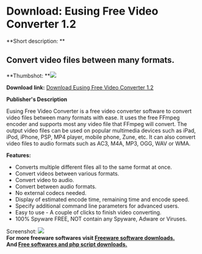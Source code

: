 # Download: Eusing Free Video Converter 1.2

**Short description: **

## Convert video files between many formats.

  
**Thumbshot: **![](http://www.freewarefiles.com/screenshot/eusngvidcvtr1_md.jpg)   
  
**Download link:** [Download Eusing Free Video Converter 1.2](http://freesoftwares.boysofts.com/Eusing-Free-Video-Converter_program_57676.html)  
  

**Publisher's Description**  
  

Eusing Free Video Converter is a free video converter software to convert
video files between many formats with ease. It uses the free FFmpeg encoder
and supports most any video file that FFmpeg will convert. The output video
files can be used on popular multimedia devices such as iPad, iPod, iPhone,
PSP, MP4 player, mobile phone, Zune, etc. It can also convert video files to
audio formats such as AC3, M4A, MP3, OGG, WAV or WMA.

**Features:**

  * Converts multiple different files all to the same format at once. 
  * Convert videos between various formats. 
  * Convert video to audio. 
  * Convert between audio formats. 
  * No external codecs needed. 
  * Display of estimated encode time, remaining time and encode speed. 
  * Specify additional command line parameters for advanced users. 
  * Easy to use - A couple of clicks to finish video converting. 
  * 100% Spyware FREE, NOT contain any Spyware, Adware or Viruses. 

  
  
Screenshot: ![](http://www.freewarefiles.com/screenshot/eusngvidcvtr1.jpg)  
**For more freeware softwares visit [Freeware software downloads.](http://freesoftwares.boysofts.com/)**   
**And [Free softwares and php script downloads.](http://www.boysofts.com/)**

